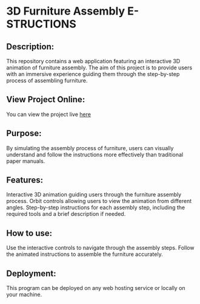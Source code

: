 # 3D Furniture Assembly E-STRUCTIONS

## Description:

This repository contains a web application featuring an interactive 3D animation of furniture assembly. The aim of this project is to provide users with an immersive experience guiding them through the step-by-step process of assembling furniture.

## View Project Online:

You can view the project live [here](http://localhost:3000)

## Purpose:

By simulating the assembly process of furniture, users can visually understand and follow the instructions more effectively than traditional paper manuals.

## Features:

Interactive 3D animation guiding users through the furniture assembly process.
Orbit controls allowing users to view the animation from different angles.
Step-by-step instructions for each assembly step, including the required tools and a brief description if needed.

## How to use:

Use the interactive controls to navigate through the assembly steps.
Follow the animated instructions to assemble the furniture accurately.

## Deployment:

This program can be deployed on any web hosting service or locally on your machine.
